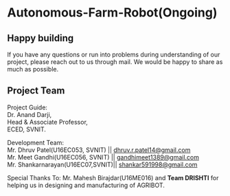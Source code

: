 # Autonomous-Farm-Robot(Ongoing)

## Happy building
If you have any questions or run into problems during understanding of our project, please reach out to us through mail. We would be happy to share as much as possible.

## Project Team

Project Guide:\
Dr. Anand Darji,\
Head & Associate Professor,\
ECED, SVNIT.

Development Team:\
Mr. Dhruv Patel(U16EC053, SVNIT) || dhruv.r.patel14@gmail.com\
Mr. Meet Gandhi(U16EC056, SVNIT) || gandhimeet1389@gmail.com\
Mr. Shankarnarayan(U16EC07,SVNIT)|| shankar591998@gmail.com 

Special Thanks To:
Mr. Mahesh Birajdar(U16ME016) and **Team DRISHTI** for helping us in designing and manufacturing of AGRIBOT.
